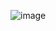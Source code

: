 ![image](https://user-images.githubusercontent.com/53300830/196239664-4b8a27ea-d383-4b72-ae9c-6d2a97581097.png)
